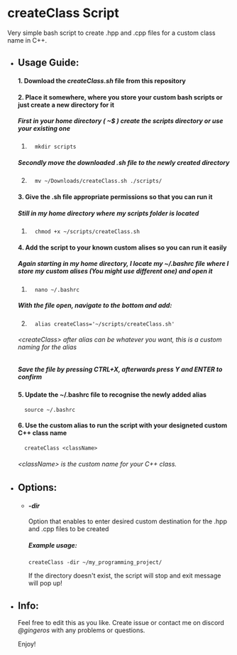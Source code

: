 # createClass Script

Very simple bash script to create .hpp and .cpp files for a custom class name in C++.

* ## Usage Guide:
  #### 1. Download the *createClass.sh* file from this repository  
  #### 2. Place it somewhere, where you store your custom bash scripts or just create a new directory for it
  ##### First in your home directory ( ~$ ) create the *scripts* directory or use your existing one  
  1.       mkdir scripts
  ##### Secondly move the downloaded .sh file to the newly created directory
  2.       mv ~/Downloads/createClass.sh ./scripts/
  #### 3. Give the .sh file appropriate permissions so that you can run it
  ##### Still in my home directory where my *scripts* folder is located
  1.       chmod +x ~/scripts/createClass.sh
  #### 4. Add the script to your known custom alises so you can run it easily
  ##### Again starting in my home directory, I locate my *~/.bashrc* file where I store my custom alises (You might use different one) and open it
  1.       nano ~/.bashrc
  ##### With the file open, navigate to the bottom and add:
  2.       alias createClass='~/scripts/createClass.sh'
  ###### \<createClass> after *alias* can be whatever you want, this is a custom naming for the alias
  ##### Save the file by pressing *CTRL+X*, afterwards press *Y* and *ENTER* to confirm
  #### 5. Update the ~/.bashrc file to recognise the newly added alias
        source ~/.bashrc
  #### 6. Use the custom alias to run the script with your designeted custom C++ class name
        createClass <className>
    

  ###### \<className> is the custom name for your C++ class.

* ## Options:
  * #### *-dir*
    Option that enables to enter desired custom destination for the .hpp and .cpp files to be created
    ##### Example usage:
        createClass -dir ~/my_programming_project/
      If the directory doesn't exist, the script will stop and exit message will pop up!

* ## Info:
  Feel free to edit this as you like. Create issue or contact me on discord *@gingeros* with any problems or questions.

  Enjoy!
  
